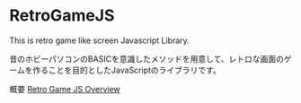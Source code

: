 # RetroGameJS

This is retro game like screen Javascript Library.

昔のホビーパソコンのBASICを意識したメソッドを用意して、レトロな画面のゲームを作ることを目的としたJavaScriptのライブラリです。

概要 [Retro Game JS Overview](https://github.com/uosoft/RetroGameJS/wiki/Retro-Game-JS-Overview)

